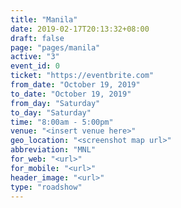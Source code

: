 ```yaml
---
title: "Manila"
date: 2019-02-17T20:13:32+08:00
draft: false
page: "pages/manila"
active: "3"
event_id: 0
ticket: "https://eventbrite.com"
from_date: "October 19, 2019"
to_date: "October 19, 2019"
from_day: "Saturday"
to_day: "Saturday"
time: "8:00am - 5:00pm"
venue: "<insert venue here>"
geo_location: "<screenshot map url>"
abbreviation: "MNL"
for_web: "<url>"
for_mobile: "<url>"
header_image: "<url>"
type: "roadshow"
---
```

